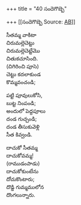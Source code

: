 +++
title = "40 సందెగొబ్బె"

+++
[[సందెగొబ్బె	Source: [AB](https://andhrabharati.com/strI_bAla/bAlabhASha/saMdegobbe.html)]]

సీతమ్మ వాకిటా  
చిరుమల్లెచెట్టు  
చిరుమల్లెచెట్టేమొ  
చితుకచూసింది.  
(చిగిరించి పూసె)  
చెట్టు కదలాకుండ  
కొమ్మవంచండి;  
  
పట్టి పూవులుకోసి,  
బుట్ట నింపండి;  
అందులో పెద్దపూలు  
దండ గుచ్చండి;  
దండ తీసుకువెళ్లి  
సీత కివ్వండి.  
  
దాచుకో సీతమ్మ  
దాచుకోవమ్మ!  
(రాముడంపాడు)  
దాచుకోకుంటేను  
దోచుకొంటారు;  
దొడ్డి గుమ్మములోన  
దొంగలున్నారు.  
